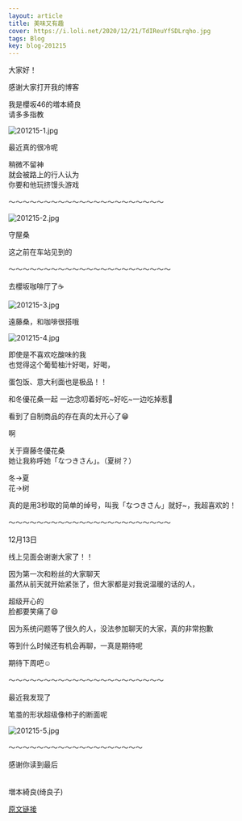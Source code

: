 ```yaml
---
layout: article
title: 美味又有趣
cover: https://i.loli.net/2020/12/21/TdIReuYfSDLrqho.jpg
tags: Blog
key: blog-201215
---
```

大家好！

感谢大家打开我的博客

我是櫻坂46的増本綺良<br/>
请多多指教

![201215-1.jpg](https://i.loli.net/2020/12/21/TdIReuYfSDLrqho.jpg)

最近真的很冷呢


稍微不留神<br/>
就会被路上的行人认为<br/>
你要和他玩挤馒头游戏
<!--more-->

〜〜〜〜〜〜〜〜〜〜〜〜〜〜〜〜〜〜〜〜〜〜

![201215-2.jpg](https://i.loli.net/2020/12/21/Z1VaLYW3bI9PCqc.jpg)

守屋桑

这之前在车站见到的

〜〜〜〜〜〜〜〜〜〜〜〜〜〜〜〜〜〜〜〜〜〜〜


去櫻坂咖啡厅了☕

![201215-3.jpg](https://i.loli.net/2020/12/21/sq1H5J94tLn3QWj.jpg)

遠藤桑，和咖啡很搭哦

![201215-4.jpg](https://i.loli.net/2020/12/21/THLtSMmYqFN6WDB.jpg)

即使是不喜欢吃酸味的我<br/>
也觉得这个葡萄柚汁好喝，好喝，

蛋包饭、意大利面也是极品！！


和冬優花桑一起
一边念叨着好吃~好吃~一边吃掉惹🍴


看到了自制商品的存在真的太开心了😁


啊

关于齋藤冬優花桑<br/>
她让我称呼她「なつきさん」。（夏树？）

冬→夏<br/>
花→树

真的是用3秒取的简单的绰号，叫我「なつきさん」就好~，我超喜欢的！

〜〜〜〜〜〜〜〜〜〜〜〜〜〜〜〜〜〜〜〜〜〜〜


12月13日

线上见面会谢谢大家了！！

因为第一次和粉丝的大家聊天<br/>
虽然从前天就开始紧张了，但大家都是对我说温暖的话的人，

超级开心的<br/>
脸都要笑痛了😄


因为系统问题等了很久的人，没法参加聊天的大家，真的非常抱歉


等到什么时候还有机会再聊，一真是期待呢

期待下周吧☺

〜〜〜〜〜〜〜〜〜〜〜〜〜〜〜〜〜〜〜〜〜〜

最近我发现了

笔茧的形状超级像柿子的断面呢

![201215-5.jpg](https://i.loli.net/2020/12/21/eSsABou8jnN9lar.jpg)

〜〜〜〜〜〜〜〜〜〜〜〜〜〜〜〜〜〜〜

感谢你读到最后
<br/><br/><br/>
増本綺良(绮良子)

[原文链接](https://sakurazaka46.com/s/s46/diary/detail/36943?cd=blog)